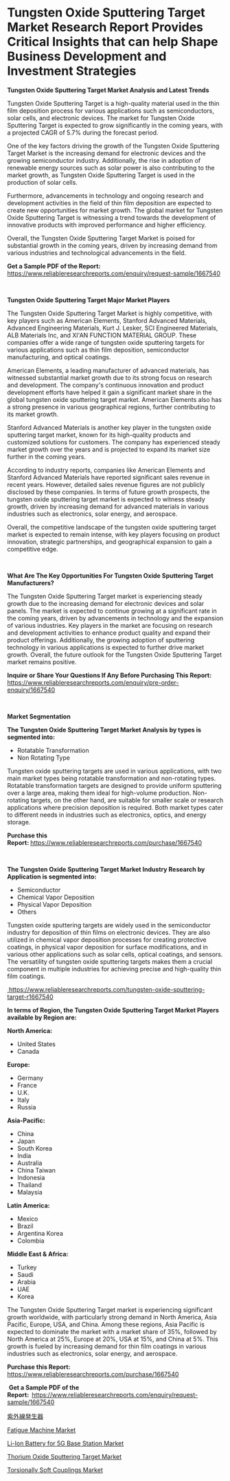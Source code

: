 <p><h1>Tungsten Oxide Sputtering Target Market Research Report Provides Critical Insights that can help Shape Business Development and Investment Strategies</h1></p><p><strong>Tungsten Oxide Sputtering Target Market Analysis and Latest Trends</strong></p>
<p><p>Tungsten Oxide Sputtering Target is a high-quality material used in the thin film deposition process for various applications such as semiconductors, solar cells, and electronic devices. The market for Tungsten Oxide Sputtering Target is expected to grow significantly in the coming years, with a projected CAGR of 5.7% during the forecast period.</p><p>One of the key factors driving the growth of the Tungsten Oxide Sputtering Target Market is the increasing demand for electronic devices and the growing semiconductor industry. Additionally, the rise in adoption of renewable energy sources such as solar power is also contributing to the market growth, as Tungsten Oxide Sputtering Target is used in the production of solar cells.</p><p>Furthermore, advancements in technology and ongoing research and development activities in the field of thin film deposition are expected to create new opportunities for market growth. The global market for Tungsten Oxide Sputtering Target is witnessing a trend towards the development of innovative products with improved performance and higher efficiency.</p><p>Overall, the Tungsten Oxide Sputtering Target Market is poised for substantial growth in the coming years, driven by increasing demand from various industries and technological advancements in the field.</p></p>
<p><strong>Get a Sample PDF of the Report:&nbsp;</strong> <a href="https://www.reliableresearchreports.com/enquiry/request-sample/1667540">https://www.reliableresearchreports.com/enquiry/request-sample/1667540</a></p>
<p>&nbsp;</p>
<p><strong>Tungsten Oxide Sputtering Target Major Market Players</strong></p>
<p><p>The Tungsten Oxide Sputtering Target Market is highly competitive, with key players such as American Elements, Stanford Advanced Materials, Advanced Engineering Materials, Kurt J. Lesker, SCI Engineered Materials, ALB Materials Inc, and XI'AN FUNCTION MATERIAL GROUP. These companies offer a wide range of tungsten oxide sputtering targets for various applications such as thin film deposition, semiconductor manufacturing, and optical coatings.</p><p>American Elements, a leading manufacturer of advanced materials, has witnessed substantial market growth due to its strong focus on research and development. The company's continuous innovation and product development efforts have helped it gain a significant market share in the global tungsten oxide sputtering target market. American Elements also has a strong presence in various geographical regions, further contributing to its market growth.</p><p>Stanford Advanced Materials is another key player in the tungsten oxide sputtering target market, known for its high-quality products and customized solutions for customers. The company has experienced steady market growth over the years and is projected to expand its market size further in the coming years.</p><p>According to industry reports, companies like American Elements and Stanford Advanced Materials have reported significant sales revenue in recent years. However, detailed sales revenue figures are not publicly disclosed by these companies. In terms of future growth prospects, the tungsten oxide sputtering target market is expected to witness steady growth, driven by increasing demand for advanced materials in various industries such as electronics, solar energy, and aerospace.</p><p>Overall, the competitive landscape of the tungsten oxide sputtering target market is expected to remain intense, with key players focusing on product innovation, strategic partnerships, and geographical expansion to gain a competitive edge.</p></p>
<p>&nbsp;</p>
<p><strong>What Are The Key Opportunities For Tungsten Oxide Sputtering Target Manufacturers?</strong></p>
<p><p>The Tungsten Oxide Sputtering Target market is experiencing steady growth due to the increasing demand for electronic devices and solar panels. The market is expected to continue growing at a significant rate in the coming years, driven by advancements in technology and the expansion of various industries. Key players in the market are focusing on research and development activities to enhance product quality and expand their product offerings. Additionally, the growing adoption of sputtering technology in various applications is expected to further drive market growth. Overall, the future outlook for the Tungsten Oxide Sputtering Target market remains positive.</p></p>
<p><strong>Inquire or Share Your Questions If Any Before Purchasing This Report:</strong> <a href="https://www.reliableresearchreports.com/enquiry/pre-order-enquiry/1667540">https://www.reliableresearchreports.com/enquiry/pre-order-enquiry/1667540</a></p>
<p>&nbsp;</p>
<p><strong>Market Segmentation</strong></p>
<p><strong>The Tungsten Oxide Sputtering Target Market Analysis by types is segmented into:</strong></p>
<p><ul><li>Rotatable Transformation</li><li>Non Rotating Type</li></ul></p>
<p><p>Tungsten oxide sputtering targets are used in various applications, with two main market types being rotatable transformation and non-rotating types. Rotatable transformation targets are designed to provide uniform sputtering over a large area, making them ideal for high-volume production. Non-rotating targets, on the other hand, are suitable for smaller scale or research applications where precision deposition is required. Both market types cater to different needs in industries such as electronics, optics, and energy storage.</p></p>
<p><strong>Purchase this Report:&nbsp;</strong><a href="https://www.reliableresearchreports.com/purchase/1667540">https://www.reliableresearchreports.com/purchase/1667540</a></p>
<p>&nbsp;</p>
<p><strong>The Tungsten Oxide Sputtering Target Market Industry Research by Application is segmented into:</strong></p>
<p><ul><li>Semiconductor</li><li>Chemical Vapor Deposition</li><li>Physical Vapor Deposition</li><li>Others</li></ul></p>
<p><p>Tungsten oxide sputtering targets are widely used in the semiconductor industry for deposition of thin films on electronic devices. They are also utilized in chemical vapor deposition processes for creating protective coatings, in physical vapor deposition for surface modifications, and in various other applications such as solar cells, optical coatings, and sensors. The versatility of tungsten oxide sputtering targets makes them a crucial component in multiple industries for achieving precise and high-quality thin film coatings.</p></p>
<p><a href="https://www.reliableresearchreports.com/tungsten-oxide-sputtering-target-r1667540">&nbsp;https://www.reliableresearchreports.com/tungsten-oxide-sputtering-target-r1667540</a></p>
<p><strong>In terms of Region, the Tungsten Oxide Sputtering Target Market Players available by Region are:</strong></p>
<p>
    <p> <strong> North America: </strong>
        <ul>
            <li>United States</li>
            <li>Canada</li>
        </ul>
        </p> 
    <p> <strong> Europe: </strong>
        <ul>
            <li>Germany</li>
            <li>France</li>
            <li>U.K.</li>
            <li>Italy</li>
            <li>Russia</li>
        </ul>
        </p> 
    <p> <strong> Asia-Pacific: </strong>
        <ul>
            <li>China</li>
            <li>Japan</li>
            <li>South Korea</li>
            <li>India</li>
            <li>Australia</li>
            <li>China Taiwan</li>
            <li>Indonesia</li>
            <li>Thailand</li>
            <li>Malaysia</li>
        </ul>
        </p> 
    <p> <strong> Latin America: </strong>
        <ul>
            <li>Mexico</li>
            <li>Brazil</li>
            <li>Argentina Korea</li>
            <li>Colombia</li>
        </ul>
        </p> 
    <p> <strong> Middle East & Africa: </strong>
        <ul>
            <li>Turkey</li>
            <li>Saudi</li>
            <li>Arabia</li>
            <li>UAE</li>
            <li>Korea</li>
        </ul>
    </p>
    </p>
<p><p>The Tungsten Oxide Sputtering Target market is experiencing significant growth worldwide, with particularly strong demand in North America, Asia Pacific, Europe, USA, and China. Among these regions, Asia Pacific is expected to dominate the market with a market share of 35%, followed by North America at 25%, Europe at 20%, USA at 15%, and China at 5%. This growth is fueled by increasing demand for thin film coatings in various industries such as electronics, solar energy, and aerospace.</p></p>
<p><strong>Purchase this Report: </strong><a href="https://www.reliableresearchreports.com/purchase/1667540">https://www.reliableresearchreports.com/purchase/1667540</a></p>
<p>&nbsp;<strong>Get a Sample PDF of the Report:&nbsp;&nbsp;</strong><a href="https://www.reliableresearchreports.com/enquiry/request-sample/1667540">https://www.reliableresearchreports.com/enquiry/request-sample/1667540</a></p>
<p><strong></strong></p>
<p><p><a href="https://github.com/dzy793153605/Market-Research-Report-List-2/blob/main/146689457103.md">紫外線発生器</a></p><p><a href="https://www.linkedin.com/pulse/fatigue-machine-market-trends-analysis-forecasted-period-2024-2031-acsse">Fatigue Machine Market</a></p><p><a href="https://issuu.com/reportprime-2/docs/li-ion-battery-for-5g-base-station-market-size-203">Li-Ion Battery for 5G Base Station Market</a></p><p><a href="https://github.com/RyleeBauch2023/Market-Research-Report-List-1/blob/main/thorium-oxide-sputtering-target-market.md">Thorium Oxide Sputtering Target Market</a></p><p><a href="https://www.linkedin.com/pulse/torsionally-soft-couplings-market-insight-trends-growth-forecasted-w5odc">Torsionally Soft Couplings Market</a></p></p>